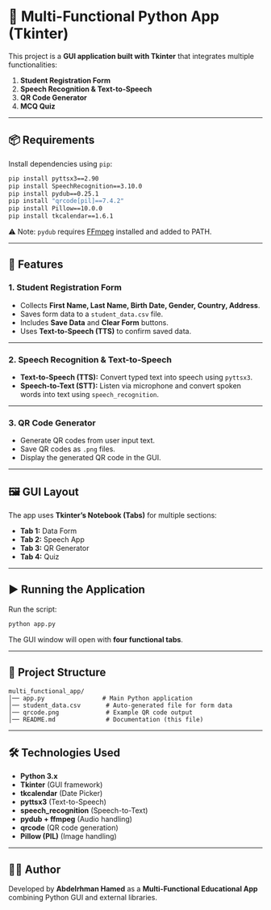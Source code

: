 # 🐍 Multi-Functional Python App (Tkinter)

This project is a **GUI application built with Tkinter** that integrates multiple functionalities:
1. **Student Registration Form**
2. **Speech Recognition & Text-to-Speech**
3. **QR Code Generator**
4. **MCQ Quiz**

---

## 📦 Requirements

Install dependencies using `pip`:

```bash
pip install pyttsx3==2.90
pip install SpeechRecognition==3.10.0
pip install pydub==0.25.1
pip install "qrcode[pil]==7.4.2"
pip install Pillow==10.0.0
pip install tkcalendar==1.6.1
```

⚠️ Note: `pydub` requires [FFmpeg](https://ffmpeg.org/download.html) installed and added to PATH.

---

## 🚀 Features

### 1. Student Registration Form
- Collects **First Name, Last Name, Birth Date, Gender, Country, Address**.
- Saves form data to a `student_data.csv` file.
- Includes **Save Data** and **Clear Form** buttons.
- Uses **Text-to-Speech (TTS)** to confirm saved data.

---

### 2. Speech Recognition & Text-to-Speech
- **Text-to-Speech (TTS):** Convert typed text into speech using `pyttsx3`.
- **Speech-to-Text (STT):** Listen via microphone and convert spoken words into text using `speech_recognition`.

---

### 3. QR Code Generator
- Generate QR codes from user input text.
- Save QR codes as `.png` files.
- Display the generated QR code in the GUI.

---

## 🖼️ GUI Layout
The app uses **Tkinter’s Notebook (Tabs)** for multiple sections:
- **Tab 1:** Data Form
- **Tab 2:** Speech App
- **Tab 3:** QR Generator
- **Tab 4:** Quiz

---

## ▶️ Running the Application

Run the script:

```bash
python app.py
```

The GUI window will open with **four functional tabs**.

---

## 📂 Project Structure

```
multi_functional_app/
│── app.py                # Main Python application
│── student_data.csv       # Auto-generated file for form data
│── qrcode.png             # Example QR code output
│── README.md              # Documentation (this file)
```

---

## 🛠️ Technologies Used
- **Python 3.x**
- **Tkinter** (GUI framework)
- **tkcalendar** (Date Picker)
- **pyttsx3** (Text-to-Speech)
- **speech_recognition** (Speech-to-Text)
- **pydub + ffmpeg** (Audio handling)
- **qrcode** (QR code generation)
- **Pillow (PIL)** (Image handling)

---

## 👨‍💻 Author
Developed by **Abdelrhman Hamed** as a **Multi-Functional Educational App** combining Python GUI and external libraries.

